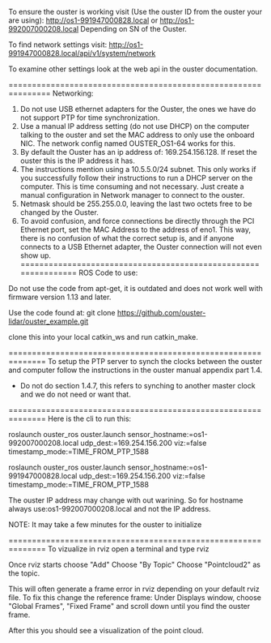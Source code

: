 To ensure the ouster is working visit (Use the ouster ID from the ouster your are using):
http://os1-991947000828.local
or 
http://os1-992007000208.local
Depending on SN of the Ouster.

To find network settings visit:
http://os1-991947000828.local/api/v1/system/network

To examine other settings look at the web api in the ouster documentation.

===============================================================
Networking:
1. Do not use USB ethernet adapters for the Ouster, the ones we have do not support PTP for time synchronization.
2. Use a manual IP address setting (do not use DHCP) on the computer talking to the ouster and set the MAC address to only use the onboard NIC. The network config named OUSTER_OS1-64 works for this.
3. By default the Ouster has an ip address of: 169.254.156.128. If reset the ouster this is the IP address it has.
4. The instructions mention using a 10.5.5.0/24 subnet. This only works if you successfully follow their instructions to run a DHCP server on the computer. This is time consuming and not necessary. Just create a manual configuration in Network manager to connect to the ouster.
5. Netmask should be 255.255.0.0, leaving the last two octets free to be changed by the Ouster.
6. To avoid confusion, and force connections be directly through the PCI Ethernet port, set the MAC Address to the address of eno1.  This way, there is no confusion of what the correct setup is, and if anyone connects to a USB Ethernet adapter, the Ouster connection will not even show up.
===============================================================
ROS Code to use:

Do not use the code from apt-get, it is outdated and does not work well with firmware version 1.13 and later.

Use the code found at:
git clone https://github.com/ouster-lidar/ouster_example.git

clone this into your local catkin_ws and run catkin_make.

==============================================================
To setup the PTP server to synch the clocks between the ouster and computer follow the instructions in the ouster manual appendix part 1.4.
- Do not do section 1.4.7, this refers to synching to another master clock and we do not need or want that.


==============================================================
Here is the cli to run this:

roslaunch ouster_ros ouster.launch sensor_hostname:=os1-992007000208.local udp_dest:=169.254.156.200 viz:=false timestamp_mode:=TIME_FROM_PTP_1588

roslaunch ouster_ros ouster.launch sensor_hostname:=os1-991947000828.local udp_dest:=169.254.156.200 viz:=false timestamp_mode:=TIME_FROM_PTP_1588


The ouster IP address may change with out warining. So for hostname always use:os1-992007000208.local and not the IP address.

NOTE: It may take a few minutes for the ouster to initialize

==============================================================
To vizualize in rviz open a terminal and type rviz

Once rviz starts choose "Add"
Choose "By Topic"
Choose "Pointcloud2" as the topic.

This will often generate a frame error in rviz depending on your default rviz file.
To fix this change the reference frame:
Under Displays window, choose "Global Frames", "Fixed Frame" and scroll down until you find the ouster frame.

After this you should see a visualization of the point cloud.

